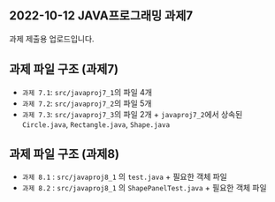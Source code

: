 ## 2022-10-12 JAVA프로그래밍 과제7

과제 제출용 업로드입니다.

## 과제 파일 구조 (과제7)

- `과제 7.1`: `src/javaproj7_1`의 파일 4개
- `과제 7.2`: `src/javaproj7_2`의 파일 5개
- `과제 7.3`: `src/javaproj7_3`의 파일 2개 + `javaproj7_2`에서 상속된 `Circle.java`, `Rectangle.java`, `Shape.java`

## 과제 파일 구조 (과제8)

- `과제 8.1` : `src/javaproj8_1` 의 `test.java` + 필요한 객체 파일
- `과제 8.2` : `src/javaproj8_1` 의 `ShapePanelTest.java` + 필요한 객체 파일

